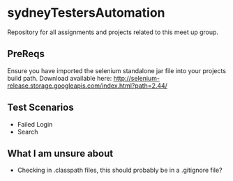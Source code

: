 sydneyTestersAutomation
=======================

Repository for all assignments and projects related to this meet up group.

PreReqs
---------

Ensure you have imported the selenium standalone jar file into your projects build path.
Download available here: http://selenium-release.storage.googleapis.com/index.html?path=2.44/

Test Scenarios
------------------

+ Failed Login
+ Search 

What I am unsure about
---------------------

+ Checking in .classpath files, this should probably be in a .gitignore file?
